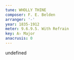 ```yaml
---
tune: WHOLLY THINE
composer: F. E. Belden
arranger: '-'
year: 1835-1912
meter: 9.6.9.5. With Refrain
key: A♭ Major
anacrusis: 0
---
```

undefined